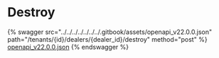 # Destroy

{% swagger src="../../../../../../../.gitbook/assets/openapi_v22.0.0.json" path="/tenants/{id}/dealers/{dealer_id}/destroy" method="post" %}
[openapi_v22.0.0.json](../../../../../../../.gitbook/assets/openapi_v22.0.0.json)
{% endswagger %}
